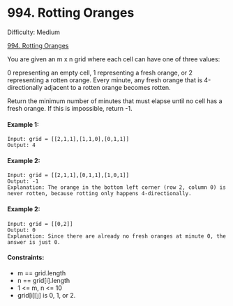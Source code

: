 # 994. Rotting Oranges

Difficulty: Medium

[994. Rotting Oranges](https://leetcode.com/problems/rotting-oranges/)

You are given an m x n grid where each cell can have one of three values:

0 representing an empty cell,
1 representing a fresh orange, or
2 representing a rotten orange.
Every minute, any fresh orange that is 4-directionally adjacent to a rotten orange becomes rotten.

Return the minimum number of minutes that must elapse until no cell has a fresh orange. If this is impossible, return -1.

#### Example 1:
```
Input: grid = [[2,1,1],[1,1,0],[0,1,1]]
Output: 4
```

#### Example 2:
```
Input: grid = [[2,1,1],[0,1,1],[1,0,1]]
Output: -1
Explanation: The orange in the bottom left corner (row 2, column 0) is never rotten, because rotting only happens 4-directionally.
```

#### Example 2:
```
Input: grid = [[0,2]]
Output: 0
Explanation: Since there are already no fresh oranges at minute 0, the answer is just 0.
```


#### Constraints:
 - m == grid.length
 - n == grid[i].length
 - 1 <= m, n <= 10
 - grid[i][j] is 0, 1, or 2.
